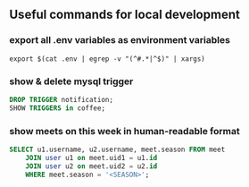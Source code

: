 ## Useful commands for local development

### export all .env variables as environment variables
```
export $(cat .env | egrep -v "(^#.*|^$)" | xargs)
```

### show & delete mysql trigger
```sql
DROP TRIGGER notification;
SHOW TRIGGERS in coffee;
```

### show meets on this week in human-readable format

```sql
SELECT u1.username, u2.username, meet.season FROM meet
    JOIN user u1 on meet.uid1 = u1.id
    JOIN user u2 on meet.uid2 = u2.id
    WHERE meet.season = '<SEASON>';
```
